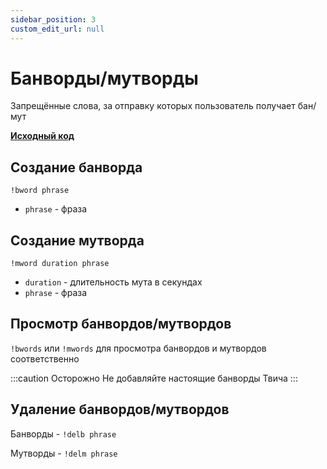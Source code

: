 ```yaml
---
sidebar_position: 3
custom_edit_url: null
---
```


# Банворды/мутворды

Запрещённые слова, за отправку которых пользователь получает бан/мут

**[Исходный код](https://github.com/Relanit/ModBoty/blob/master/ModBoty/cogs/banwords.py)**

## Создание банворда
`!bword phrase`
- `phrase` - фраза

## Создание мутворда
`!mword duration phrase`
- `duration` - длительность мута в секундах
- `phrase` - фраза

## Просмотр банвордов/мутвордов
`!bwords` или `!mwords` для просмотра банвордов и мутвордов соответственно

:::caution Осторожно
Не добавляйте настоящие банворды Твича
:::

## Удаление банвордов/мутвордов
Банворды - `!delb phrase`

Мутворды - `!delm phrase`